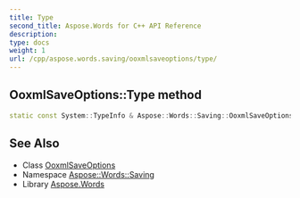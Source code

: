```yaml
---
title: Type
second_title: Aspose.Words for C++ API Reference
description: 
type: docs
weight: 1
url: /cpp/aspose.words.saving/ooxmlsaveoptions/type/
---
```

## OoxmlSaveOptions::Type method




```cpp
static const System::TypeInfo & Aspose::Words::Saving::OoxmlSaveOptions::Type()
```

## See Also

* Class [OoxmlSaveOptions](../)
* Namespace [Aspose::Words::Saving](../../)
* Library [Aspose.Words](../../../)
